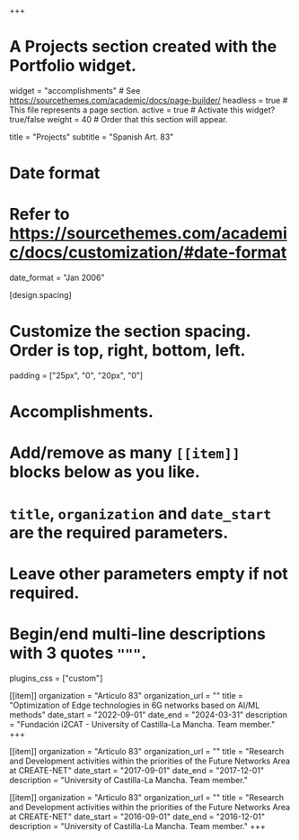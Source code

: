 +++
# A Projects section created with the Portfolio widget.
widget = "accomplishments"  # See https://sourcethemes.com/academic/docs/page-builder/
headless = true  # This file represents a page section.
active = true  # Activate this widget? true/false
weight = 40  # Order that this section will appear.

title = "Projects"
subtitle = "Spanish Art. 83"

# Date format
#   Refer to https://sourcethemes.com/academic/docs/customization/#date-format
date_format = "Jan 2006"

[design.spacing]
  # Customize the section spacing. Order is top, right, bottom, left.
  padding = ["25px", "0", "20px", "0"]

# Accomplishments.
#   Add/remove as many `[[item]]` blocks below as you like.
#   `title`, `organization` and `date_start` are the required parameters.
#   Leave other parameters empty if not required.
#   Begin/end multi-line descriptions with 3 quotes `"""`.

plugins_css = ["custom"]

[[item]]
  organization = "Articulo 83"
  organization_url = ""
  title = "Optimization of Edge technologies in 6G networks based on AI/ML methods"
  date_start = "2022-09-01"
  date_end = "2024-03-31"
  description = "Fundación i2CAT - University of Castilla-La Mancha. Team member."
+++

[[item]]
  organization = "Articulo 83"
  organization_url = ""
  title = "Research and Development activities within the priorities of the Future Networks Area at CREATE-NET"
  date_start = "2017-09-01"
  date_end = "2017-12-01"
  description = "University of Castilla-La Mancha. Team member."

[[item]]
  organization = "Articulo 83"
  organization_url = ""
  title = "Research and Development activities within the priorities of the Future Networks Area at CREATE-NET"
  date_start = "2016-09-01"
  date_end = "2016-12-01"
  description = "University of Castilla-La Mancha. Team member."
+++
